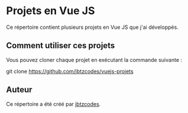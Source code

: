 # Projets en Vue JS

Ce répertoire contient plusieurs projets en Vue JS que j'ai développés. 


## Comment utiliser ces projets

Vous pouvez cloner chaque projet en exécutant la commande suivante :

git clone https://github.com/jbtzcodes/vuejs-projets



## Auteur

Ce répertoire a été créé par [jbtzcodes](https://github.com/jbtzcodes).